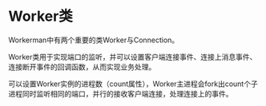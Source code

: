 # Worker类
Workerman中有两个重要的类Worker与Connection。

Worker类用于实现端口的监听，并可以设置客户端连接事件、连接上消息事件、连接断开事件的回调函数，从而实现业务处理。

可以设置Worker实例的进程数（count属性），Worker主进程会fork出count个子进程同时监听相同的端口，并行的接收客户端连接，处理连接上的事件。
